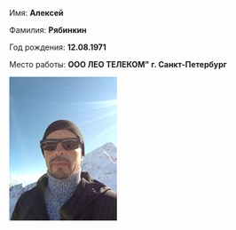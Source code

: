 Имя: **Алексей**                   

Фамилия: **Рябинкин**

Год рождения: **12.08.1971**

Место работы: **ООО ЛЕО ТЕЛЕКОМ" г. Санкт-Петербург**

![alt text](foto2024.jpg)